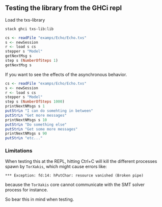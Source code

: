 
## Testing the library from the GHCi repl

Load the txs-library

```sh
stack ghci txs-lib:lib
```

```haskell
cs <- readFile "examps/Echo/Echo.txs"
s <- newSession 
r <- load s cs
stepper s "Model"
getNextMsg s
step s (NumberOfSteps 1)
getNextMsg s
```

If you want to see the effects of the asynchronous behavior.

```haskell
cs <- readFile "examps/Echo/Echo.txs"
s <- newSession 
r <- load s cs
stepper s "Model"
step s (NumberOfSteps 1000)
printNextNMsgs s 1
putStrLn "I can do somehting in between"
putStrLn "Get more messages"
printNextNMsgs s 10
putStrLn "Do something else"
putStrLn "Get some more messages"
printNextNMsgs s 90
putStrLn "etc..."
```
### Limitations

When testing this at the REPL, hitting Ctrl+C will kill the different processes
spawn by `TorXakis`, which might cause errors like:

```text
*** Exception: fd:14: hPutChar: resource vanished (Broken pipe)
```

because the `TorXakis` core cannot communicate with the SMT solver process for
instance.

So bear this in mind when testing.
